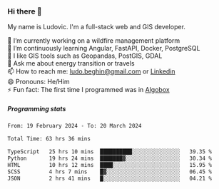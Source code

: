 ### Hi there 👋

My name is Ludovic. I'm a full-stack web and GIS developer.

 🔭 I’m currently working on a wildfire management platform<br/>
 🌱 I’m continuously learning Angular, FastAPI, Docker, PostgreSQL<br/>
 👯 I like GIS tools such as Geopandas, PostGIS, GDAL<br/>
 💬 Ask me about energy transition or travels<br/>
 📫 How to reach me: ludo.beghin@gmail.com or [Linkedin](https://www.linkedin.com/in/ludovic-beghin/)<br/>
 😄 Pronouns: He/Him<br/>
 ⚡ Fun fact: The first time I programmed was in [Algobox](https://fr.wikipedia.org/wiki/Algobox)<br/>

##### Programming stats
<!--START_SECTION:waka-->

```txt
From: 19 February 2024 - To: 20 March 2024

Total Time: 63 hrs 36 mins

TypeScript   25 hrs 10 mins  ██████████░░░░░░░░░░░░░░░   39.35 %
Python       19 hrs 24 mins  ███████▓░░░░░░░░░░░░░░░░░   30.34 %
HTML         10 hrs 12 mins  ████░░░░░░░░░░░░░░░░░░░░░   15.95 %
SCSS         4 hrs 7 mins    █▓░░░░░░░░░░░░░░░░░░░░░░░   06.45 %
JSON         2 hrs 41 mins   █░░░░░░░░░░░░░░░░░░░░░░░░   04.21 %
```

<!--END_SECTION:waka-->
